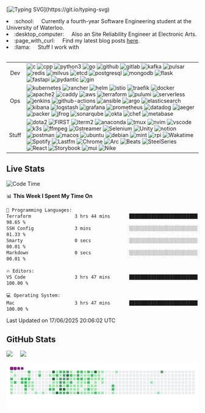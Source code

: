 [![Typing SVG](https://readme-typing-svg.demolab.com?font=K2D&weight=600&size=30&letterSpacing=2px&duration=3000&pause=100&color=10622B&vCenter=true&width=600&height=30&lines=Greetings!+I+am+Tyrone;or+hahafhaha+if+you+prefer.;I+like+video+games+and+software+stuff.;Thanks+for+dropping+by!)](https://git.io/typing-svg)
<li> :school: &nbsp &nbsp Currently a fourth-year Software Engineering student at the University of Waterloo.</li>
<li> :desktop_computer: &nbsp &nbsp Also an Site Reliability Engineer at Electronic Arts.</li>
<li> :page_with_curl:	&nbsp &nbsp Find my latest blog posts <a href="https://hahafhaha.com/">here</a>.</li>
<li>
 :llama:	&nbsp &nbsp Stuff I work with
 <br><br>
 <table>
   <tr>
     <td align="center">Dev</td>
     <td>
       <img alt="c" src="https://img.shields.io/badge/-C-A8B9CC?style=flat-square&logo=c&logoColor=white"/>
       <img alt="cpp" src="https://img.shields.io/badge/-C++-00599C?style=flat-square&logo=cplusplus&logoColor=white"/>
       <img alt="python3" src="https://img.shields.io/badge/-Python3-3776AB?style=flat-square&logo=python&logoColor=white"/>
       <img alt="go" src="https://img.shields.io/badge/-Go-00ADD8?style=flat-square&logo=go&logoColor=white"/>
       <img alt="github" src="https://img.shields.io/badge/-GitHub-181717?style=flat-square&logo=github&logoColor=white"/>
       <img alt="gitlab" src="https://img.shields.io/badge/-Gitlab-FC6D26?style=flat-square&logo=gitlab&logoColor=white"/>
       <img alt="kafka" src="https://img.shields.io/badge/-Kafka-231F20?style=flat-square&logo=apachekafka&logoColor=white"/>
       <img alt="pulsar" src="https://img.shields.io/badge/-Pulsar-188FFF?style=flat-square&logo=apachepulsar&logoColor=white"/>
       <img alt="redis" src="https://img.shields.io/badge/-Redis-DC382D?style=flat-square&logo=redis&logoColor=white"/>
       <img alt="milvus" src="https://img.shields.io/badge/-Milvus-00A1EA?style=flat-square&logo=milvus&logoColor=white" />
       <img alt="etcd" src="https://img.shields.io/badge/-Etcd-419EDA?style=flat-square&logo=etcd&logoColor=white" />
       <img alt="postgresql" src="https://img.shields.io/badge/-PostgreSQL-4169E1?style=flat-square&logo=postgresql&logoColor=white" />
       <img alt="mongodb" src="https://img.shields.io/badge/-MongoDB-13aa52?style=flat-square&logo=mongodb&logoColor=white" />
       <img alt="flask" src="https://img.shields.io/badge/-Flask-811127?style=flat-square&logo=flask&logoColor=white"/>
       <img alt="fastapi" src="https://img.shields.io/badge/-FastAPI-009688?style=flat-square&logo=fastapi&logoColor=white"/>
       <img alt="pydantic" src="https://img.shields.io/badge/-Pydantic-E92063?style=flat-square&logo=pydantic&logoColor=white" />
       <img alt="gin" src="https://img.shields.io/badge/-Gin-008ECF?style=flat-square&logo=gin&logoColor=white" />
     </td>
   </tr>
   <tr>
     <td align="center">Ops</td>
     <td>
       <img alt="kubernetes" src="https://img.shields.io/badge/-Kubernetes-326CE5?style=flat-square&logo=kubernetes&logoColor=white" />
       <img alt="rancher" src="https://img.shields.io/badge/-Rancher-0075A8?style=flat-square&logo=rancher&logoColor=white" />
       <img alt="helm" src="https://img.shields.io/badge/-Helm-0F1689?style=flat-square&logo=helm&logoColor=white" />
       <img alt="istio" src="https://img.shields.io/badge/-Istio-466BB0?style=flat-square&logo=istio&logoColor=white" />
       <img alt="traefik" src="https://img.shields.io/badge/-Traefik-24A1C1?style=flat-square&logo=traefikproxy&logoColor=white" />
       <img alt="docker" src="https://img.shields.io/badge/-Docker-46a2f1?style=flat-square&logo=docker&logoColor=white" />
       <img alt="apache2" src="https://img.shields.io/badge/-Apache2-D22128?style=flat-square&logo=apache&logoColor=white"/>
       <img alt="caddy" src="https://img.shields.io/badge/-Caddy-004833?style=flat-square&logo=caddy&logoColor=white"/>
       <img alt="aws" src="https://img.shields.io/badge/-AWS-FF5733?style=flat-square&logo=amazonwebservices&logoColor=white" />
       <img alt="terraform" src="https://img.shields.io/badge/-Terraform-844FBA?style=flat-square&logo=terraform&logoColor=white" />
       <img alt="pulumi" src="https://img.shields.io/badge/-Pulumi-8A3391?style=flat-square&logo=pulumi&logoColor=white" />
       <img alt="serverless" src="https://img.shields.io/badge/-Serverless-FD5750?style=flat-square&logo=serverless&logoColor=white" />
       <img alt="jenkins" src="https://img.shields.io/badge/-Jenkins-D24939?style=flat-square&logo=jenkins&logoColor=white" />
       <img alt="github-actions" src="https://img.shields.io/badge/-Github%20Actions-2088FF?style=flat-square&logo=githubactions&logoColor=white" />
       <img alt="ansible" src="https://img.shields.io/badge/-Ansible-EE0000?style=flat-square&logo=ansible&logoColor=white" />
       <img alt="argo" src="https://img.shields.io/badge/-Argo-EF7B4D?style=flat-square&logo=argo&logoColor=white" />
       <img alt="elasticsearch" src="https://img.shields.io/badge/-Elasticsearch-005571?style=flat-square&logo=elasticsearch&logoColor=white"/>
       <img alt="kibana" src="https://img.shields.io/badge/-Kibana-005571?style=flat-square&logo=kibana&logoColor=white"/>
       <img alt="logstash" src="https://img.shields.io/badge/-Logstash-005571?style=flat-square&logo=logstash&logoColor=white"/>
       <img alt="grafana" src="https://img.shields.io/badge/-Grafana-F46800?style=flat-square&logo=grafana&logoColor=white"/>
       <img alt="prometheus" src="https://img.shields.io/badge/-Prometheus-E6522C?style=flat-square&logo=prometheus&logoColor=white"/>
       <img alt="datadog" src="https://img.shields.io/badge/-Datadog-632CA6?style=flat-square&logo=datadog&logoColor=white"/>
       <img alt="jaeger" src="https://img.shields.io/badge/-Jaeger-6495ED?style=flat-square&logo=jaeger&logoColor=white"/>
       <img alt="packer" src="https://img.shields.io/badge/-Packer-02A8EF?style=flat-square&logo=packer&logoColor=white" />
       <img alt="jfrog" src="https://img.shields.io/badge/-JFrog-40BE46?style=flat-square&logo=jfrog&logoColor=white" />
       <img alt="sonarqube" src="https://img.shields.io/badge/-SonarQube-4E9BCD?style=flat-square&logo=sonarqube&logoColor=white" />
       <img alt="okta" src="https://img.shields.io/badge/Okta-007DC1?style=flat-square&logo=okta&logoColor=white" />
       <img alt="chef" src="https://img.shields.io/badge/-Chef-F09820?style=flat-square&logo=chef&logoColor=white"/>
       <img alt="metabase" src="https://img.shields.io/badge/-Metabase-509EE3?style=flat-square&logo=metabase&logoColor=white"/>
     </td>
   </tr>
   <tr>
     <td align="center">Stuff</td>
     <td>
      <img alt="dota2" src="https://img.shields.io/badge/-Dota2-BF2E1A?style=flat-square&logo=dota2&logoColor=white" />
      <img alt="FIRST" src="https://img.shields.io/badge/-FIRST-0066B3?style=flat-square&logo=first&logoColor=white" />
      <img alt="iterm2" src="https://img.shields.io/badge/-iTerm2-000000?style=flat-square&logo=iterm2&logoColor=white"/>
      <img alt="anaconda" src="https://img.shields.io/badge/-Anaconda-229C18?style=flat-square&logo=anaconda&logoColor=white"/>
      <img alt="tmux" src="https://img.shields.io/badge/-Tmux-1BB91F?style=flat-square&logo=tmux&logoColor=white"/>
      <img alt="nvim" src="https://img.shields.io/badge/-Neovim-57A143?style=flat-square&logo=neovim&logoColor=white"/>
      <img alt="vscode" src="https://img.shields.io/badge/-VSCode-E95420?style=flat-square&logo=visualstudiocode&logoColor=white"/>
      <img alt="k3s" src="https://img.shields.io/badge/-K3s-FFC61C?style=flat-square&logo=k3s&logoColor=white"/>
      <img alt="ffmpeg" src="https://img.shields.io/badge/-FFMPEG-4E1181?style=flat-square&logo=ffmpeg&logoColor=white"/>
      <img alt="Gstreamer" src="https://img.shields.io/badge/-GStreamer-FF3131?style=flat-square&logo=GStreamer&logoColor=white" />
      <img alt="Selenium" src="https://img.shields.io/badge/-Selenium-43B02A?style=flat-square&logo=selenium&logoColor=white"/>
      <img alt="Unity" src="https://img.shields.io/badge/-Unity-FFFFFF?style=flat-square&logo=unity&logoColor=black" />
      <img alt="notion" src="https://img.shields.io/badge/-Notion-000000?style=flat-square&logo=notion&logoColor=white"/>
      <img alt="postman" src="https://img.shields.io/badge/-Postman-FF6C37?style=flat-square&logo=postman&logoColor=white"/>
      <img alt="macos" src="https://img.shields.io/badge/-macOS-000000?style=flat-square&logo=macos&logoColor=white" />
      <img alt="ubuntu" src="https://img.shields.io/badge/-Ubuntu-E95420?style=flat-square&logo=ubuntu&logoColor=white"/>
      <img alt="debian" src="https://img.shields.io/badge/-Debain-A81D33?style=flat-square&logo=debian&logoColor=white" />
      <img alt="mint" src="https://img.shields.io/badge/-Linuxmint-86BE43?style=flat-square&logo=linuxmint&logoColor=white" />
      <img alt="rpi" src="https://img.shields.io/badge/-Raspberrypi-A22846?style=flat-square&logo=raspberrypi&logoColor=white" />
      <img alt="Wakatime" src="https://img.shields.io/badge/-Wakatime-000000?style=flat-square&logo=wakatime&logoColor=white" />
      <img alt="Spotify" src="https://img.shields.io/badge/-Spotify-1DB954?style=flat-square&logo=spotify&logoColor=white"/>
      <img alt="Lastfm" src="https://img.shields.io/badge/-Lastfm-D51007?style=flat-square&logo=last.fm&logoColor=white" />
      <img alt="Chrome" src="https://img.shields.io/badge/-Google%20Chrome-4285F4?style=flat-square&logo=googlechrome&logoColor=white" />
      <img alt="Arc" src="https://img.shields.io/badge/-Arc-FCBFBD?style=flat-square&logo=arc&logoColor=black" />
      <img alt="Beats" src="https://img.shields.io/badge/-Beats-E01F3D?style=flat-square&logo=beatsbydre&logoColor=white" />
      <img alt="SteelSeries" src="https://img.shields.io/badge/-Steelseries-FF5200?style=flat-square&logo=steelseries&logoColor=white" />
      <img alt="React" src="https://img.shields.io/badge/-React-45b8d8?style=flat-square&logo=react&logoColor=white" />
      <img alt="Storybook" src="https://img.shields.io/badge/-Storybook-FF4785?style=flat-square&logo=storybook&logoColor=white" />
      <img alt="mui" src="https://img.shields.io/badge/-MUI-007FFF?style=flat-square&logo=mui&logoColor=white"/>
      <img alt="Nike" src="https://img.shields.io/badge/-Nike-111111?style=flat-square&logo=nike&logoColor=white" />
     </td>
   </tr>
 </table>
</li>

## Live Stats

<!--START_SECTION:waka-->
![Code Time](http://img.shields.io/badge/Code%20Time-675%20hrs%2030%20mins-blue)

📊 **This Week I Spent My Time On** 

```text
💬 Programming Languages: 
Terraform                3 hrs 44 mins       █████████████████████████   98.65 % 
SSH Config               3 mins              ░░░░░░░░░░░░░░░░░░░░░░░░░   01.33 % 
Smarty                   0 secs              ░░░░░░░░░░░░░░░░░░░░░░░░░   00.01 % 
Markdown                 0 secs              ░░░░░░░░░░░░░░░░░░░░░░░░░   00.01 % 

🔥 Editors: 
VS Code                  3 hrs 47 mins       █████████████████████████   100.00 % 

💻 Operating System: 
Mac                      3 hrs 47 mins       █████████████████████████   100.00 % 
```


 Last Updated on 17/06/2025 20:06:02 UTC
<!--END_SECTION:waka-->

## GitHub Stats

<div class='container'>
 <img style="height: auto; width: 55%;" class="img" src="https://github-readme-stats-sigma-five.vercel.app/api?username=TyroneHe-0926&hide_border=true&include_orgs=true&show_icons=true&include_all_commits=true&theme=vue&locale=en" />
 &nbsp;
 &nbsp;
 <img style="height: auto; width: 40%;" class="img" src="https://github-readme-stats-sigma-five.vercel.app/api/top-langs/?username=TyroneHe-0926&hide=css,scss,html&langs_count=8&hide_border=true&include_orgs=true&layout=compact&theme=vue&locale=en" /></div>
</div>

![Snake animation](https://github.com/TyroneHe-0926/TyroneHe-0926/blob/output/github-snake.gif)
